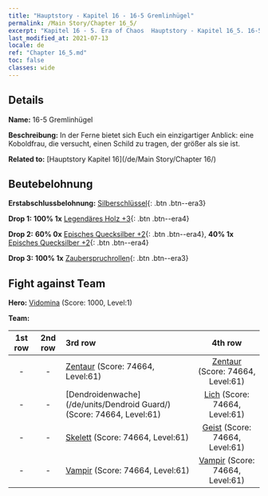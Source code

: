 ```yaml
---
title: "Hauptstory - Kapitel 16 - 16-5 Gremlinhügel"
permalink: /Main Story/Chapter 16_5/
excerpt: "Kapitel 16 - 5. Era of Chaos  Hauptstory - Kapitel 16_5. 16-5 Gremlinhügel"
last_modified_at: 2021-07-13
locale: de
ref: "Chapter 16_5.md"
toc: false
classes: wide
---
```


## Details

 **Name:** 16-5 Gremlinhügel

 **Beschreibung:** In der Ferne bietet sich Euch ein einzigartiger Anblick: eine Koboldfrau, die versucht, einen Schild zu tragen, der größer als sie ist.

 **Related to:** [Hauptstory Kapitel 16](/de/Main Story/Chapter 16/)

## Beutebelohnung

 **Erstabschlussbelohnung:** [Silberschlüssel](/ItemsDE/con_693/){: .btn .btn--era3}

 **Drop 1:** **100% 1x** [Legendäres Holz +3](/ItemsDE/mat_55/){: .btn .btn--era4}

 **Drop 2:** **60% 0x** [Episches Quecksilber +2](/ItemsDE/mat_49/){: .btn .btn--era4}, **40% 1x** [Episches Quecksilber +2](/ItemsDE/mat_49/){: .btn .btn--era4}

 **Drop 3:** **100% 1x** [Zauberspruchrollen](/ItemsDE/con_694/){: .btn .btn--era3}


## Fight against Team
 **Hero:** [Vidomina](/de/heroes/Vidomina/) (Score: 1000, Level:1)

 **Team:**


  | 1st row | 2nd row | 3rd row | 4th row |
  |:----:|:----:|:----|:----:|
  | - | - | [Zentaur](/de/units/Centaur/) (Score: 74664, Level:61)  | [Zentaur](/de/units/Centaur/) (Score: 74664, Level:61)  |
  | - | - | [Dendroidenwache](/de/units/Dendroid Guard/) (Score: 74664, Level:61)  | [Lich](/de/units/Lich/) (Score: 74664, Level:61)  |
  | - | - | [Skelett](/de/units/Skeleton/) (Score: 74664, Level:61)  | [Geist](/de/units/Wight/) (Score: 74664, Level:61)  |
  | - | - | [Vampir](/de/units/Vampire/) (Score: 74664, Level:61)  | [Vampir](/de/units/Vampire/) (Score: 74664, Level:61)  |


